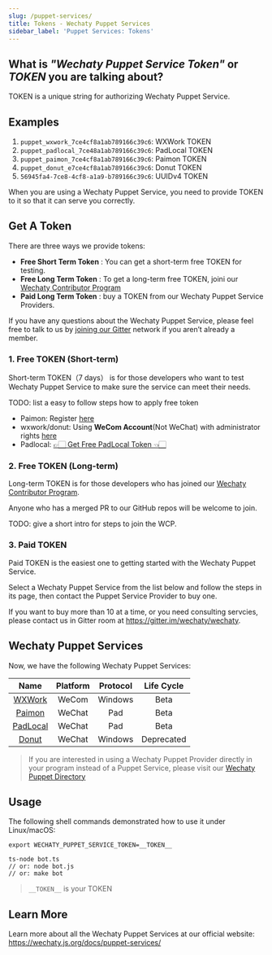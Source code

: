 ```yaml
---
slug: /puppet-services/
title: Tokens - Wechaty Puppet Services
sidebar_label: 'Puppet Services: Tokens'
---
```



## What is _"Wechaty Puppet Service Token"_ or _TOKEN_ you are talking about?

TOKEN is a unique string for authorizing Wechaty Puppet Service.

## Examples

1. `puppet_wxwork_7ce4cf8a1ab789166c39c6`: WXWork TOKEN
1. `puppet_padlocal_7ce48a1ab789166c39c6`: PadLocal TOKEN
1. `puppet_paimon_7ce4cf8a1ab789166c39c6`: Paimon TOKEN
1. `puppet_donut_e7ce4cf8a1ab789166c39c6`: Donut TOKEN
1. `56945fa4-7ce8-4cf8-a1a9-b789166c39c6`: UUIDv4 TOKEN

When you are using a Wechaty Puppet Service, you need to provide TOKEN to it so that it can serve you correctly.

## Get A Token

There are three ways we provide tokens:

- **Free Short Term Token** : You can get a short-term free TOKEN for testing. 
- **Free Long Term Token** : To get a long-term free TOKEN, joini our [Wechaty Contributor Program](contributing/contributor-program.md)
- **Paid Long Term Token** :  buy a TOKEN from our Wechaty Puppet Service Providers.

If you have any questions about the Wechaty Puppet Service, please feel free to talk to us by [joining our Gitter](https://gitter.im/wechaty/wechaty) network if you aren’t already a member.

### 1. Free TOKEN (Short-term)

Short-term TOKEN（7 days） is for those developers who want to test Wechaty Puppet Service to make sure the service can meet their needs.

TODO: list a easy to follow steps how to apply free token

- Paimon: Register [here](http://175.27.139.176/)
- wxwork/donut: Using **WeCom Account**(Not WeChat) with administrator rights [here](https://qiwei.juzibot.com/user/login?isWechaty=true)
- Padlocal: [👉🏻 Get Free PadLocal Token 👈🏻](http://pad-local.com/) 

### 2. Free TOKEN (Long-term)

Long-term TOKEN is for those developers who has joined our [Wechaty Contributor Program](contributing/contributor-program.md).

Anyone who has a merged PR to our GitHub repos will be welcome to join.

TODO: give a short intro for steps to join the WCP.

### 3. Paid TOKEN

Paid TOKEN is the easiest one to getting started with the Wechaty Puppet Service.

Select a Wechaty Puppet Service from the list below and follow the steps in its page, then contact the Puppet Service Provider to buy one.

If you want to buy more than 10 at a time, or you need consulting servcies, please contact us in Gitter room at <https://gitter.im/wechaty/wechaty>.

## Wechaty Puppet Services

Now, we have the following Wechaty Puppet Services:

| Name | Platform | Protocol | Life Cycle |
| :---: | :---: | :---: | :---: |
| [WXWork](wxwork.md) | WeCom | Windows | Beta |
| [Paimon](paimon.md)| WeChat | Pad | Beta |
| [PadLocal](padlocal.md) | WeChat | Pad | Beta |
| [Donut](donut.md) | WeChat | Windows | Deprecated |

> If you are interested in using a Wechaty Puppet Provider directly in your program instead of a Puppet Service, please visit our [Wechaty Puppet Directory](https://github.com/wechaty/wechaty-puppet/wiki/Directory)

## Usage

The following shell commands demonstrated how to use it under Linux/macOS:

```shell
export WECHATY_PUPPET_SERVICE_TOKEN=__TOKEN__

ts-node bot.ts
// or: node bot.js
// or: make bot
```

> `__TOKEN__` is your TOKEN

## Learn More

Learn more about all the Wechaty Puppet Services at our official website: https://wechaty.js.org/docs/puppet-services/
